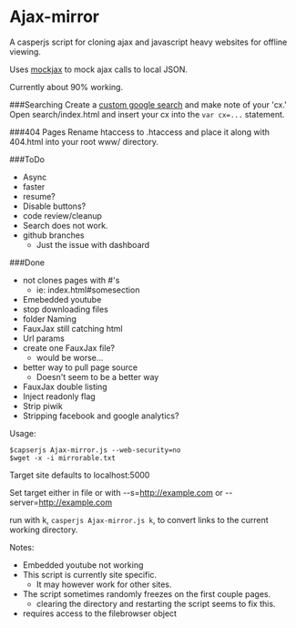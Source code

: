 Ajax-mirror
===========

A casperjs script for cloning ajax and javascript heavy websites for offline viewing.

Uses [mockjax](https://github.com/appendto/jquery-mockjax) to mock ajax calls to local JSON.

Currently about 90% working.

###Searching
Create a [custom google search](https://www.google.com/cse/create/new) and make note of your 'cx.'
Open search/index.html and insert your cx into the `var cx=...` statement.

###404 Pages
Rename htaccess to .htaccess and place it along with 404.html into your root www/ directory.

###ToDo
* Async
* faster
* resume?
* Disable buttons?
* code review/cleanup
* Search does not work.
* github branches
    - Just the issue with dashboard

###Done
* not clones pages with #'s
    - ie: index.html#somesection
* Emebedded youtube
* stop downloading files
* folder Naming
* FauxJax still catching html
* Url params
* create one FauxJax file?
    - would be worse...
* better way to pull page source
    - Doesn't seem to be a better way
* FauxJax double listing
* Inject readonly flag
* Strip piwik
* Stripping facebook and google analytics?

Usage:
```
$capserjs Ajax-mirror.js --web-security=no
$wget -x -i mirrorable.txt
```

Target site defaults to localhost:5000

Set target either in file or with --s=http://example.com 
                            or --server=http://example.com

run with k, `casperjs Ajax-mirror.js k`, to convert links to the current working directory.

Notes:
* Embedded youtube not working
* This script is currently site specific.
    - It may however work for other sites.
* The script sometimes randomly freezes on the first couple pages.
    - clearing the directory and restarting the script seems to fix this.
* requires access to the filebrowser object
